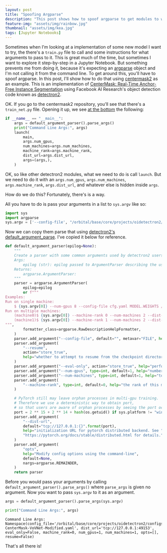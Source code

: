 ```yaml
---
layout: post
title: "Spoofing Argparse"
description: "This post shows how to spoof argparse to get modules to work in Jupyter Notebooks"
feature-img: "assets/img/rainbow.jpg"
thumbnail: "assets/img/kea.jpg"
tags: [Jupyter Notebooks]
---
```


Sometimes when I'm looking at a implementation of some new model I want to try, the there's a `train.py` file to call and some instructions for what arguments to pass to it. This is great much of the time, but sometimes I want to explore it step-by-step in a Jupyter Notebook. But something prevents me from doing it, because it's expecting an [argparse](https://docs.python.org/3/library/argparse.html) object and I'm not calling it from the command line. To get around this, you'll have to spoof argparse. In this post, I'll show how to do that using [centermask2](https://github.com/youngwanLEE/centermask2) as an example. This is an implementation of [CenterMask: Real-Time Anchor-Free Instance Segmentation](https://arxiv.org/abs/1911.06667) using Facebook AI Research's object detection code known as [detectron2](https://github.com/facebookresearch/detectron2).

OK. If you go to the centermask2 repository, you'll see that there's a `train_net.py` file. Opening it up, we see [at the bottom](https://github.com/youngwanLEE/centermask2/blob/588b2bde8a1a48756a3089190109cdc1f03cdc68/train_net.py#L221) the following:


```python
if __name__ == "__main__":
    args = default_argument_parser().parse_args()
    print("Command Line Args:", args)
    launch(
        main,
        args.num_gpus,
        num_machines=args.num_machines,
        machine_rank=args.machine_rank,
        dist_url=args.dist_url,
        args=(args,),
    )
```

OK, so like other detectron2 modules, what we need to do is call `launch`. But we need to do it with an `args.num_gpus`, `args.num_machines`, `args.machine_rank`, `args.dist_url`, and whatever else is hidden inside `args`.

How do we do this? Fortunately, there's is a way.

All you have to do is pass your arguments in a list to `sys.argv` like so:


```python
import sys
import argparse
sys.argv = ['--config-file', "/orbital/base/core/projects/oidetectron2/configs/Base-CenterMask-VoVNet-Modified.yaml"]
```



Now we can copy them parse that using [detectron2's default_argument_parse](https://github.com/facebookresearch/detectron2/blob/7557b76543f2b1f115b96dc4a9432e5b69140571/detectron2/engine/defaults.py#L49). I've copied it below for reference.


```python
def default_argument_parser(epilog=None):
    """
    Create a parser with some common arguments used by detectron2 users.
    Args:
        epilog (str): epilog passed to ArgumentParser describing the usage.
    Returns:
        argparse.ArgumentParser:
    """
    parser = argparse.ArgumentParser(
        epilog=epilog
        or f"""
Examples:
Run on single machine:
    $ {sys.argv[0]} --num-gpus 8 --config-file cfg.yaml MODEL.WEIGHTS /path/to/weight.pth
Run on multiple machines:
    (machine0)$ {sys.argv[0]} --machine-rank 0 --num-machines 2 --dist-url <URL> [--other-flags]
    (machine1)$ {sys.argv[0]} --machine-rank 1 --num-machines 2 --dist-url <URL> [--other-flags]
""",
        formatter_class=argparse.RawDescriptionHelpFormatter,
    )
    parser.add_argument("--config-file", default="", metavar="FILE", help="path to config file")
    parser.add_argument(
        "--resume",
        action="store_true",
        help="whether to attempt to resume from the checkpoint directory",
    )
    parser.add_argument("--eval-only", action="store_true", help="perform evaluation only")
    parser.add_argument("--num-gpus", type=int, default=1, help="number of gpus *per machine*")
    parser.add_argument("--num-machines", type=int, default=1, help="total number of machines")
    parser.add_argument(
        "--machine-rank", type=int, default=0, help="the rank of this machine (unique per machine)"
    )

    # PyTorch still may leave orphan processes in multi-gpu training.
    # Therefore we use a deterministic way to obtain port,
    # so that users are aware of orphan processes by seeing the port occupied.
    port = 2 ** 15 + 2 ** 14 + hash(os.getuid() if sys.platform != "win32" else 1) % 2 ** 14
    parser.add_argument(
        "--dist-url",
        default="tcp://127.0.0.1:{}".format(port),
        help="initialization URL for pytorch distributed backend. See "
        "https://pytorch.org/docs/stable/distributed.html for details.",
    )
    parser.add_argument(
        "opts",
        help="Modify config options using the command-line",
        default=None,
        nargs=argparse.REMAINDER,
    )
    return parser
```

Before you would pass your arguments by calling `default_argument_parser().parse_args()` where `parse_args` is given no argument. Now you want to pass `sys.argv` to it as an argument.


```python
args = default_argument_parser().parse_args(sys.argv)
```


```python
print("Command Line Args:", args)
```

    Command Line Args: Namespace(config_file='/orbital/base/core/projects/oidetectron2/configs/Base-CenterMask-VoVNet-Modified.yaml', dist_url='tcp://127.0.0.1:49153', eval_only=False, machine_rank=0, num_gpus=1, num_machines=1, opts=[], resume=False)
    

That's all there is!
